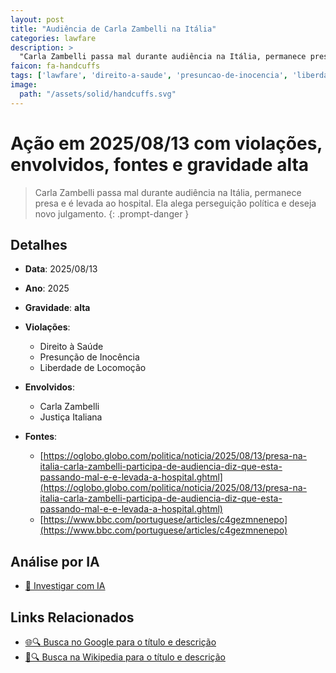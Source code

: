 ```yaml
---
layout: post
title: "Audiência de Carla Zambelli na Itália"
categories: lawfare
description: > 
  "Carla Zambelli passa mal durante audiência na Itália, permanece presa e é levada ao hospital. Ela alega perseguição política e deseja novo julgamento."
faicon: fa-handcuffs
tags: ['lawfare', 'direito-a-saude', 'presuncao-de-inocencia', 'liberdade-de-locomocao', 'carla-zambelli', 'justica-italiana', 'gravidade-alta', 'prisao-na-italia', 'perseguicao-politica', 'zambelli', 'exilio']
image:
  path: "/assets/solid/handcuffs.svg"
---
```


# Ação em 2025/08/13 com violações, envolvidos, fontes e gravidade alta

> Carla Zambelli passa mal durante audiência na Itália, permanece presa e é levada ao hospital. Ela alega perseguição política e deseja novo julgamento.
{: .prompt-danger }

## Detalhes
- **Data**: 2025/08/13
- **Ano**: 2025
- **Gravidade**: **alta** <i class="fas fa-handcuffs"></i>

- **Violações**:
  - Direito à Saúde
  - Presunção de Inocência
  - Liberdade de Locomoção
- **Envolvidos**:
  - Carla Zambelli
  - Justiça Italiana
- **Fontes**:
  - [https://oglobo.globo.com/politica/noticia/2025/08/13/presa-na-italia-carla-zambelli-participa-de-audiencia-diz-que-esta-passando-mal-e-e-levada-a-hospital.ghtml](https://oglobo.globo.com/politica/noticia/2025/08/13/presa-na-italia-carla-zambelli-participa-de-audiencia-diz-que-esta-passando-mal-e-e-levada-a-hospital.ghtml)
  - [https://www.bbc.com/portuguese/articles/c4gezmnenepo](https://www.bbc.com/portuguese/articles/c4gezmnenepo)

## Análise por IA
- [🤖 Investigar com IA](https://www.perplexity.ai/search?q=%20Audi%C3%AAncia%20de%20Carla%20Zambelli%20na%20It%C3%A1lia%20Carla%20Zambelli%20passa%20mal%20durante%20audi%C3%AAncia%20na%20It%C3%A1lia%2C%20permanece%20presa%20e%20%C3%A9%20levada%20ao%20hospital.%20Ela%20alega%20persegui%C3%A7%C3%A3o%20pol%C3%ADtica%20e%20deseja%20novo%20julgamento.%20Direito%20%C3%A0%20Sa%C3%BAde%20Presun%C3%A7%C3%A3o%20de%20Inoc%C3%AAncia%20Liberdade%20de%20Locomo%C3%A7%C3%A3o%202025%20gravidade%20alta)

## Links Relacionados
- [🌐🔍 Busca no Google para o título e descrição](https://www.google.com/search?q=%20Audi%C3%AAncia%20de%20Carla%20Zambelli%20na%20It%C3%A1lia%20Carla%20Zambelli%20passa%20mal%20durante%20audi%C3%AAncia%20na%20It%C3%A1lia%2C%20permanece%20presa%20e%20%C3%A9%20levada%20ao%20hospital.%20Ela%20alega%20persegui%C3%A7%C3%A3o%20pol%C3%ADtica%20e%20deseja%20novo%20julgamento.%20Direito%20%C3%A0%20Sa%C3%BAde%20Presun%C3%A7%C3%A3o%20de%20Inoc%C3%AAncia%20Liberdade%20de%20Locomo%C3%A7%C3%A3o%202025%20gravidade%20alta)
- [📖🔍 Busca na Wikipedia para o título e descrição](https://pt.wikipedia.org/w/index.php?search=%20Audi%C3%AAncia%20de%20Carla%20Zambelli%20na%20It%C3%A1lia%20Carla%20Zambelli%20passa%20mal%20durante%20audi%C3%AAncia%20na%20It%C3%A1lia%2C%20permanece%20presa%20e%20%C3%A9%20levada%20ao%20hospital.%20Ela%20alega%20persegui%C3%A7%C3%A3o%20pol%C3%ADtica%20e%20deseja%20novo%20julgamento.%20Direito%20%C3%A0%20Sa%C3%BAde%20Presun%C3%A7%C3%A3o%20de%20Inoc%C3%AAncia%20Liberdade%20de%20Locomo%C3%A7%C3%A3o%202025%20gravidade%20alta)

